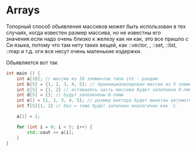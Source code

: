 # Arrays
Топорный способ обьявления массивов может быть использован в тех случаях, когда известен размер массива, но не известны его значения.если надо очень близко к железу
как ни как, это все пришло с Си языка, потому что там нету таких вещей, как ::vector, , ::set, ::list, ::map и т.д. оги все несут очень маленькие издержки.

Обьявляется вот так
```cpp
int main () {
    int a[10]; // массив из 10 элементов типа int - рандом
    int b[5] = {1, 2, 3, 4, 5}; // проинициализирован массив из 5 элементов типа int
    int c[5] = {1, 2} // оставшаясь часть массива будет заполнена 0-лями
    int d[5] = {}; // будут заполенены 0-лями
    int e[] = {1, 2, 3, 4, 5}; // размер вектора будет вычетан автоматом
    int f[5]{1, 2} // без = тоже будет заполнен аналогично как `c`

    a[1] = 1;

    for (int i = 0; i < 5; i++) {
        std::cout << a[i];
    }
}
```